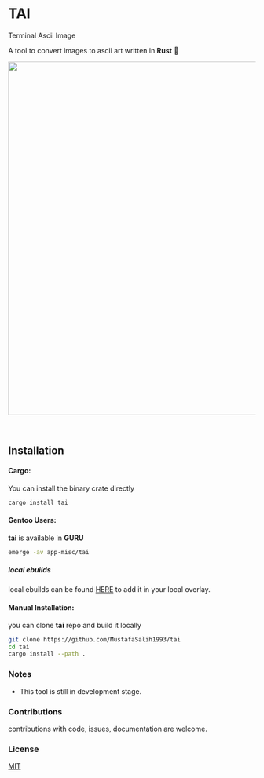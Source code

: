 # TAI
Terminal Ascii Image

A tool to convert images to ascii art written in **Rust** 🦀

<p>
<img width="720px" align="center" src="./screenshots/1.gif"/>
</p><br/>

## Installation
#### Cargo:
You can install the binary crate directly
```sh
cargo install tai
```

#### Gentoo Users:
**tai** is available in **GURU**
```sh
emerge -av app-misc/tai
```
##### local ebuilds
local ebuilds can be found [HERE](https://github.com/MustafaSalih1993/tai-ebuilds) to add it in your local overlay.
</br>
#### Manual Installation:
you can clone **tai** repo and build it locally
```sh
git clone https://github.com/MustafaSalih1993/tai
cd tai
cargo install --path .
```

### Notes
* This tool is still in development stage.


### Contributions
contributions with code, issues, documentation are welcome.

### License
[MIT](https://mit-license.org/)
